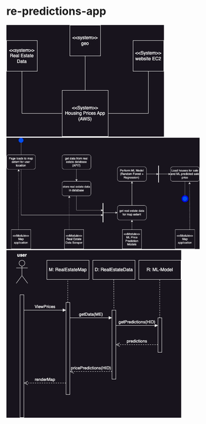 # re-predictions-app

![housing app context diagram](/diagrams/housing_contextDiagram.png)
![housing app process diagram](/diagrams/housing_processModelDiagram.png)
![housing app sequence diagram](/diagrams/housing_SequenceDiagram.png)
